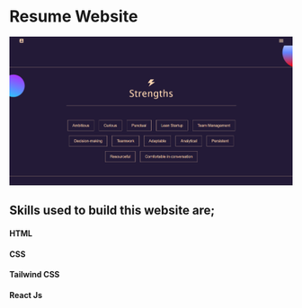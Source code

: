 # Resume Website

![Alt text](resume-web.png)

## Skills used to build this website are;

#### HTML

#### CSS

#### Tailwind CSS

#### React Js
